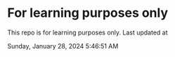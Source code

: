 # For learning purposes only
This repo is for learning purposes only.
Last updated at

Sunday, January 28, 2024 5:46:51 AM

